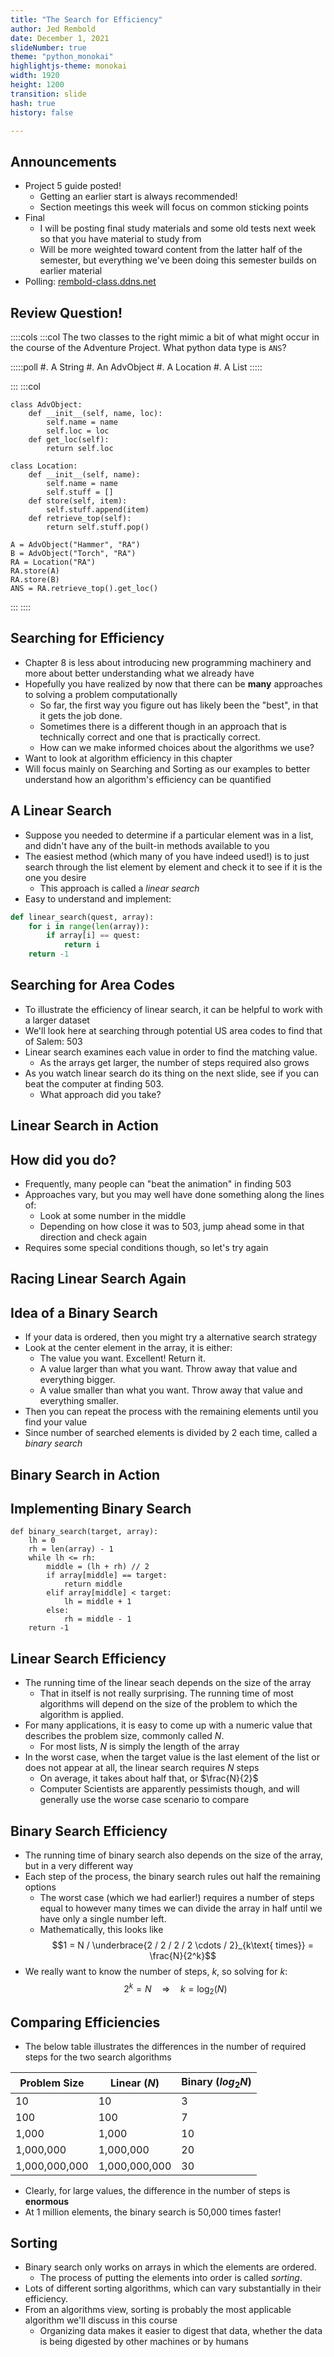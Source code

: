 ```yaml
---
title: "The Search for Efficiency"
author: Jed Rembold
date: December 1, 2021
slideNumber: true
theme: "python_monokai"
highlightjs-theme: monokai
width: 1920
height: 1200
transition: slide
hash: true
history: false

---
```



## Announcements
- Project 5 guide posted!
	- Getting an earlier start is always recommended!
	- Section meetings this week will focus on common sticking points
- Final
	- I will be posting final study materials and some old tests next week so that you have material to study from
	- Will be more weighted toward content from the latter half of the semester, but everything we've been doing this semester builds on earlier material
- Polling: [rembold-class.ddns.net](http://rembold-class.ddns.net)

<!--
## Review Question {data-notes="Solution: D[1][2]"}
After running the below code, how would you access the `"ninja"` element in list `D`?
```python
A = ['pirate', 'ninja']
B = ['samurai'] + A
C = [B, ['ship', 'rope', 'horse']]
D = C[::-1]
```


:::{.poll}
#. `D[1][0]`
#. `D[0][1]`
#. `D[0][2]`
#. `D[1][2]`
:::


## Image Thresholding
::::::cols
::::col
- As an example of reading and manipulating pixel values, lets look at how we could threshold the image to the right
- Thresholding is when you take a grayscale image and convert it to a black and white image, where a pixel is set to be white if it is above a certain threshold in brightness
- Grayscale, so each RGB component is the same
- Let's threshold at a value of 30
::::

::::col
![Blurry Moon by Jed Rembold](../images/Moon.png)
::::
::::::


## Thresholding Code
```{.python style='max-height:900px; font-size:.8em;'}
from pgl import GWindow, GImage

def threshold(e):
    thresh_value = 30
    height = len(pixels)
    width = len(pixels[0])
    new_array = [[0 for i in range(width)] for i in range(height)]
    for r in range(height):
        for c in range(width):
            if GImage.get_red(pixels[r][c]) > thresh_value:
                new_array[r][c] = GImage.create_rgb_pixel(0, 255, 0)
            else:
                new_array[r][c] = GImage.create_rgb_pixel(0, 0, 0)
    new_image = GImage(new_array)
    gw.add(new_image)

gw = GWindow(800, 525)
image = GImage("Moon.png")
gw.add(image)
pixels = image.get_pixel_array()
gw.add_event_listener("click", threshold)
```
-->


## Review Question!

::::cols
:::col
The two classes to the right mimic a bit of what might occur in the course of the Adventure Project. What python data type is `ANS`?

:::::poll
#. A String
#. An AdvObject
#. A Location
#. A List
:::::


:::
:::col


```{.python style='max-height:1000px; font-size:.6em;'}
class AdvObject:
	def __init__(self, name, loc):
		self.name = name
		self.loc = loc
	def get_loc(self):
		return self.loc

class Location:
	def __init__(self, name):
		self.name = name
		self.stuff = []
	def store(self, item):
		self.stuff.append(item)
	def retrieve_top(self):
		return self.stuff.pop()

A = AdvObject("Hammer", "RA")
B = AdvObject("Torch", "RA")
RA = Location("RA")
RA.store(A)
RA.store(B)
ANS = RA.retrieve_top().get_loc()
```
:::
::::

## Searching for Efficiency
- Chapter 8 is less about introducing new programming machinery and more about better understanding what we already have
- Hopefully you have realized by now that there can be **many** approaches to solving a problem computationally
	- So far, the first way you figure out has likely been the "best", in that it gets the job done.
	- Sometimes there is a different though in an approach that is technically correct and one that is practically correct.
	- How can we make informed choices about the algorithms we use?
- Want to look at algorithm efficiency in this chapter
- Will focus mainly on Searching and Sorting as our examples to better understand how an algorithm's efficiency can be quantified


## A Linear Search
- Suppose you needed to determine if a particular element was in a list, and didn't have any of the built-in methods available to you
- The easiest method (which many of you have indeed used!) is to just search through the list element by element and check it to see if it is the one you desire
	- This approach is called a _linear search_
- Easy to understand and implement:
```python
def linear_search(quest, array):
	for i in range(len(array)):
		if array[i] == quest:
			return i
	return -1
```

## Searching for Area Codes
- To illustrate the efficiency of linear search, it can be helpful to work with a larger dataset
- We'll look here at searching through potential US area codes to find that of Salem: 503
- Linear search examines each value in order to find the matching value. 
	- As the arrays get larger, the number of steps required also grows
- As you watch linear search do its thing on the next slide, see if you can beat the computer at finding 503. 
	- What approach did you take?

## Linear Search in Action
<div class="fig-container" data-file="../images/d3/LinearSearch.html" data-style="width:100%; display:inline;" data-scroll="no"></div>


## How did you do?
- Frequently, many people can "beat the animation" in finding 503
- Approaches vary, but you may well have done something along the lines of:
	- Look at some number in the middle
	- Depending on how close it was to 503, jump ahead some in that direction and check again
- Requires some special conditions though, so let's try again

## Racing Linear Search Again
<div class="fig-container" data-file="../images/d3/LinearSearch_v2.html" data-style="width:100%; display:inline;" data-scroll="no"></div>

## Idea of a Binary Search
- If your data is ordered, then you might try a alternative search strategy
- Look at the center element in the array, it is either:
	- The value you want. Excellent! Return it.
	- A value larger than what you want. Throw away that value and everything bigger.
	- A value smaller than what you want. Throw away that value and everything smaller.
- Then you can repeat the process with the remaining elements until you find your value
- Since number of searched elements is divided by 2 each time, called a _binary search_


## Binary Search in Action
<div class="fig-container" data-file="../images/d3/BinarySearch.html" data-style="width:100%; display:inline;" data-scroll="no"></div>


## Implementing Binary Search
```{.python style="max-height:900px"}
def binary_search(target, array):
	lh = 0
	rh = len(array) - 1
	while lh <= rh:
		middle = (lh + rh) // 2
		if array[middle] == target:
			return middle
		elif array[middle] < target:
			lh = middle + 1
		else:
			rh = middle - 1
	return -1
```

## Linear Search Efficiency
- The running time of the linear seach depends on the size of the array
	- That in itself is not really surprising. The running time of most algorithms will depend on the size of the problem to which the algorithm is applied.
- For many applications, it is easy to come up with a numeric value that describes the problem size, commonly called $N$.
	- For most lists, $N$ is simply the length of the array
- In the worst case, when the target value is the last element of the list or does not appear at all, the linear search requires $N$ steps
	- On average, it takes about half that, or $\frac{N}{2}$
	- Computer Scientists are apparently pessimists though, and will generally use the worse case scenario to compare


## Binary Search Efficiency
- The running time of binary search also depends on the size of the array, but in a very different way
- Each step of the process, the binary search rules out half the remaining options
	- The worst case (which we had earlier!) requires a number of steps equal to however many times we can divide the array in half until we have only a single number left.
	- Mathematically, this looks like
		$$1 = N / \underbrace{2 / 2 / 2 / 2 \cdots / 2}_{k\text{ times}} = \frac{N}{2^k}$$
- We really want to know the number of steps, $k$, so solving for $k$:
$$2^k = N \quad\Rightarrow\quad k = \log_2(N)$$


## Comparing Efficiencies
- The below table illustrates the differences in the number of required steps for the two search algorithms

Problem Size | Linear ($N$) | Binary ($log_2 N$)
--- | --- | ---
10 | 10 | 3
100 | 100 | 7
1,000 | 1,000 | 10
1,000,000 | 1,000,000 | 20
1,000,000,000 | 1,000,000,000 | 30

- Clearly, for large values, the difference in the number of steps is **enormous**
- At 1 million elements, the binary search is 50,000 times faster!

## Sorting
- Binary search only works on arrays in which the elements are ordered.
	- The process of putting the elements into order is called _sorting_.
- Lots of different sorting algorithms, which can vary substantially in their efficiency.
- From an algorithms view, sorting is probably the most applicable algorithm we'll discuss in this course
	- Organizing data makes it easier to digest that data, whether the data is being digested by other machines or by humans
